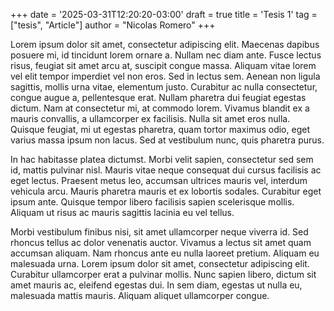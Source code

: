 +++
date = '2025-03-31T12:20:20-03:00'
draft = true
title = 'Tesis 1'
tag = ["tesis", "Article"]
author = "Nicolas Romero"
+++


Lorem ipsum dolor sit amet, consectetur adipiscing elit. Maecenas dapibus posuere mi, id tincidunt lorem ornare a. Nullam nec diam ante. Fusce lectus risus, feugiat sit amet arcu at, suscipit congue massa. Aliquam vitae lorem vel elit tempor imperdiet vel non eros. Sed in lectus sem. Aenean non ligula sagittis, mollis urna vitae, elementum justo. Curabitur ac nulla consectetur, congue augue a, pellentesque erat. Nullam pharetra dui feugiat egestas dictum. Nam at consectetur mi, at commodo lorem. Vivamus blandit ex a mauris convallis, a ullamcorper ex facilisis. Nulla sit amet eros nulla. Quisque feugiat, mi ut egestas pharetra, quam tortor maximus odio, eget varius massa ipsum non lacus. Sed at vestibulum nunc, quis pharetra purus.

In hac habitasse platea dictumst. Morbi velit sapien, consectetur sed sem id, mattis pulvinar nisl. Mauris vitae neque consequat dui cursus facilisis ac eget lectus. Praesent metus leo, accumsan ultrices mauris vel, interdum vehicula arcu. Mauris pharetra mauris et ex lobortis sodales. Curabitur eget ipsum ante. Quisque tempor libero facilisis sapien scelerisque mollis. Aliquam ut risus ac mauris sagittis lacinia eu vel tellus.

Morbi vestibulum finibus nisi, sit amet ullamcorper neque viverra id. Sed rhoncus tellus ac dolor venenatis auctor. Vivamus a lectus sit amet quam accumsan aliquam. Nam rhoncus ante eu nulla laoreet pretium. Aliquam eu malesuada urna. Lorem ipsum dolor sit amet, consectetur adipiscing elit. Curabitur ullamcorper erat a pulvinar mollis. Nunc sapien libero, dictum sit amet mauris ac, eleifend egestas dui. In sem diam, egestas ut nulla eu, malesuada mattis mauris. Aliquam aliquet ullamcorper congue.